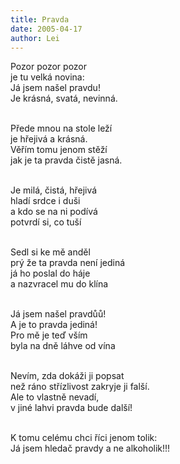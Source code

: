 ```yaml
---
title: Pravda
date: 2005-04-17
author: Lei
---
```


Pozor pozor pozor<br />
je tu velká novina:<br />
Já jsem našel pravdu!<br />
Je krásná, svatá, nevinná.<br /><br />

Přede mnou na stole leží<br />
je hřejivá a krásná.<br />
Věřím tomu jenom stěží<br />
jak je ta pravda čistě jasná.<br /><br />

Je milá, čistá, hřejivá<br />
hladí srdce i duši<br />
a kdo se na ni podívá<br />
potvrdí si, co tuší<br /><br />

Sedl si ke mě anděl<br />
prý že ta pravda není jediná<br />
já ho poslal do háje<br />
a nazvracel mu do klína<br /><br />

Já jsem našel pravdůů!<br />
A je to pravda jediná!<br />
Pro mě je teď vším<br />
byla na dně láhve od vína<br /><br />

Nevím, zda dokáži ji popsat<br />
než ráno střízlivost zakryje ji falší.<br />
Ale to vlastně nevadí,<br />
v jiné lahvi pravda bude další!<br /><br />

K tomu celému chci říci jenom tolik:<br />
Já jsem hledač pravdy a ne alkoholik!!!<br />
